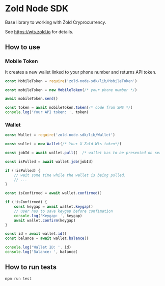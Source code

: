 # Zold Node SDK
Base library to working with Zold Cryprocurrency.

See https://wts.zold.io for details.

## How to use

### Mobile Token
It creates a new wallet linked to your phone number and returns API token.
```js
const MobileToken = require('zold-node-sdk/lib/MobileToken')

const mobileToken = new MobileToken(/* your phone number */)

await mobileToken.send()

const token = await mobileToken.token(/* code from SMS */)
console.log('Your API token: ', token)
```

### Wallet
```js
const Wallet = require('zold-node-sdk/lib/Wallet')

const wallet = new Wallet(/* Your X-Zold-Wts token*/)

const jobId = await wallet.pull()  /* wallet has to be presented on server before checking the balance */

const isPulled = await wallet.job(jobId)

if (!isPulled) {
    // wait some time while the wallet is being pulled.
    // ...
}

const isConfirmed = await wallet.confirmed()

if (!isConfirmed) {
    const keygap = await wallet.keygap()
    // user has to save keygap before confimation
    console.log('Keygap: ', keygap)
    await wallet.confirm(keygap)
}

const id = await wallet.id()
const balance = await wallet.balance()

console.log('Wallet ID: ', id)
console.log('Balance: ', balance)
```

## How to run tests

```bash
npm run test
```
